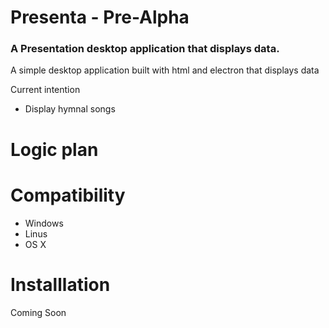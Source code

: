 # Presenta - Pre-Alpha
<h3>A Presentation desktop application that displays data.</h3>
<p>A simple desktop application built with html and electron that displays data</p>
<p>Current intention</p>
<ul>
  <li>Display hymnal songs</li>
</ul>

# Logic plan



# Compatibility
<ul>
  <li>Windows</li>
  <li>Linus</li>
  <li>OS X</li>
</ul>

# Installlation
<p>Coming Soon</p>

